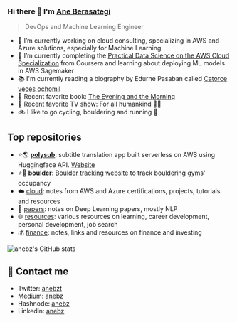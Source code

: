 ### Hi there 👋 I'm [Ane Berasategi](https://anebz.eu)

> DevOps and Machine Learning Engineer

* 🔭 I’m currently working on cloud consulting, specializing in AWS and Azure solutions, especially for Machine Learning
* 🌱 I’m currently completing the [Practical Data Science on the AWS Cloud Specialization](https://www.coursera.org/specializations/practical-data-science) from Coursera and learning about deploying ML models in AWS Sagemaker
* 📚 I'm currently reading a biography by Edurne Pasaban called [Catorce veces ochomil](https://www.goodreads.com/book/show/31139672-catorce-veces-ocho-mil)
* 🧐 Recent favorite book: [The Evening and the Morning](https://www.goodreads.com/book/show/49239093-the-evening-and-the-morning)
* 🍿 Recent favorite TV show: For all humankind 👩‍🚀
* 🚲 I like to go cycling, bouldering and running 🏃

## Top repositories

* ⭐🌎 [**polysub**](https://github.com/anebz/polysub): subtitle translation app built serverless on AWS using Huggingface API. [Website](polysub.anebz.eu)
* ⭐🧗 [**boulder**](https://github.com/anebz/boulder): [Boulder tracking website](boulder.anebz.eu) to track bouldering gyms' occupancy
* ☁️ [cloud](https://github.com/anebz/cloud): notes from AWS and Azure certifications, projects, tutorials and resources
* 📝 [papers](https://github.com/anebz/papers): notes on Deep Learning papers, mostly NLP
* 🌐 [resources](https://github.com/anebz/resources): various resources on learning, career development, personal development, job search
* 💰 [finance](https://github.com/anebz/finance): notes, links and resources on finance and investing

![anebz's GitHub stats](https://github-readme-stats.vercel.app/api?username=anebz&count_private=true&show_icons=true&theme=vue-dark)

## 📩 Contact me

* Twitter: [anebzt](https://twitter.com/anebzt)
* Medium: [anebz](https://anebz.medium.com/)
* Hashnode: [anebz](https://hashnode.com/@anebz)
* Linkedin: [anebz](https://www.linkedin.com/in/anebz/)

<!--
**anebz/anebz** is a ✨ _special_ ✨ repository because its `README.md` (this file) appears on your GitHub profile.

Here are some ideas to get you started:

- 🔭 I’m currently working on ...
- 🌱 I’m currently learning ...
- 👯 I’m looking to collaborate on ...
- 🤔 I’m looking for help with ...
- 💬 Ask me about ...
- 📫 How to reach me: ...
- 😄 Pronouns: ...
- ⚡ Fun fact: ...
-->
